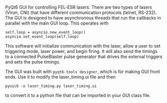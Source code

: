 PyQt6 GUI for controlling FEL-ESR lasers. There are two types of lasers (Viron, CNI) that have different communication protocols (telnet, RS-232). The GUI is designed to have asynchronous threads that run the callbacks in parallel with the main GUI loop. This operates with

```
self.loop = asyncio.new_event_loop()
asyncio.set_event_loop(self.loop)
```

This software will initialize communication with the laser, allow a user to set triggering mode, laser power, and begin firing. It will also send the timings to a connected PulseBlaster pulse generator that drives the external triggers and sets the pulse timings.

The GUI was built with `pyqt6-tools designer`, which is for making GUI front ends. Use it to modify the laser_timing.ui file and then

```
pyuic6 -o laser_timing.py laser_timing.ui
```

to convert it to a python file that can be imported in your GUI class file.

